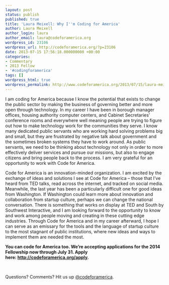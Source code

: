 ```yaml
---
layout: post
status: publish
published: true
title: 'Laura Meixell: Why I''m Coding for America'
author: Laura Meixell
author_login: laura
author_email: laura@codeforamerica.org
wordpress_id: 23106
wordpress_url: http://codeforamerica.org/?p=23106
date: 2013-07-15 17:56:18.000000000 +00:00
categories:
- Commentary
- 2013 Fellow
- '#codingforamerica'
tags: []
wordpress_html: true
wordpress_permalink: http://www.codeforamerica.org/2013/07/15/laura-meixell-why-im-coding-for-america/
---
```


<p dir="ltr">I am coding for America because I know the potential that exists to change the public sector by making the business of governing better and more open through technology. In my career I have been in borough manager offices, housing authority computer centers, and Cabinet Secretaries’ conference rooms and everywhere well meaning people are trying to figure out how to make technology work for the communities they serve. I know many dedicated public servants who are working hard solving problems big and small, but they are frustrated by negative talk about government and the sometimes broken systems they have to work around. As public servants, we need to be thinking about technology not only in order to more effectively deliver services and pursue our missions, but also to engage citizens and bring people back to the process. I am very grateful for an opportunity to work with Code for America.</p>
<p dir="ltr">Code for America is an innovation-minded organization. I am excited by the exchange of ideas and solutions I see at Code for America – those that I’ve heard from TED talks, read across the internet, and tracked on social media. Meanwhile, the last year has been a particularly difficult one for good ideas from Washington. If Washington could learn more about innovation and collaboration from startup culture, perhaps we can change the national conversation. There is something that works on display at TED and South by Southwest Interactive, and I am looking forward to the opportunity to know and work among people moving and creating in these cutting edge industries. Through Code for America and in my career afterward, I hope I can serve as an emissary for the tools and the language of startup culture to the most stagnant of public institutions, where new ideas and ways to implement them are needed the most.</p>
<p><strong>You can code for America too. We’re accepting applications for the 2014 Fellowship now through July 31. Apply here: <a href="http://codeforamerica.org/apply" target="_blank">http://codeforamerica.org/apply</a>.</strong></p>
<p> </p>
<p>Questions? Comments? Hit us up <a href="http://twitter.com/codeforamerica" target="_blank">@codeforamerica</a>.</p>
